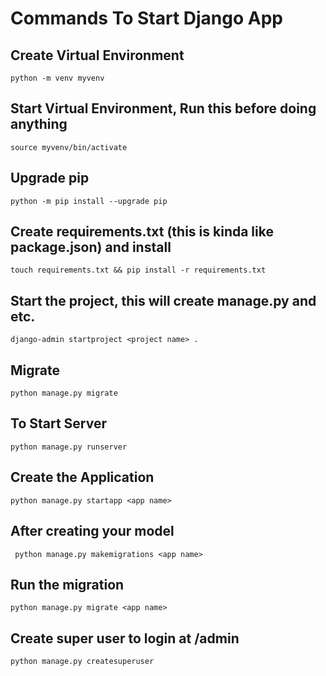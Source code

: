 # Commands To Start Django App

## Create Virtual Environment
``` python -m venv myvenv ```

## Start Virtual Environment, Run this before doing anything
``` source myvenv/bin/activate ```

## Upgrade pip
``` python -m pip install --upgrade pip ```

## Create requirements.txt (this is kinda like package.json) and install
``` touch requirements.txt && pip install -r requirements.txt  ```

## Start the project, this will create manage.py and etc.
``` django-admin startproject <project name> . ```

## Migrate
``` python manage.py migrate ```

## To Start Server
``` python manage.py runserver ```

## Create the Application
``` python manage.py startapp <app name> ```

## After creating your model
``` python manage.py makemigrations <app name>```

## Run the migration
``` python manage.py migrate <app name> ```

## Create super user to login at /admin
```python manage.py createsuperuser```
